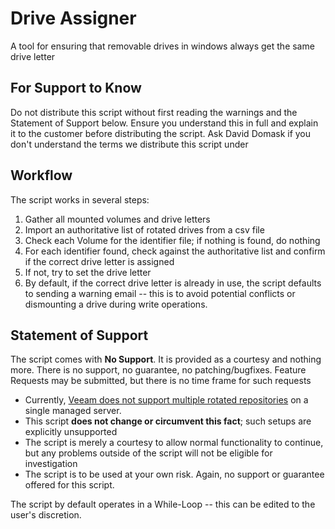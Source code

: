 # Drive Assigner

A tool for ensuring that removable drives in windows always get the same drive letter

## For Support to Know

Do not distribute this script without first reading the warnings and the Statement of Support below. Ensure you understand this in full and explain it to the customer before distributing the script. Ask David Domask if you don't understand the terms we distribute this script under

## Workflow

The script works in several steps:

1. Gather all mounted volumes and drive letters
2. Import an authoritative list of rotated drives from a csv file
3. Check each Volume for the identifier file; if nothing is found, do nothing
4. For each identifier found, check against the authoritative list and confirm if the correct drive letter is assigned
5. If not, try to set the drive letter
6. By default, if the correct drive letter is already in use, the script defaults to sending a warning email -- this is to avoid potential conflicts or dismounting a drive during write operations. 

## Statement of Support

The script comes with **No Support**. It is provided as a courtesy and nothing more. There is no support, no guarantee, no patching/bugfixes. Feature Requests may be submitted, but there is no time frame for such requests

* Currently, [Veeam does not support multiple rotated repositories](https://helpcenter.veeam.com/docs/backup/vsphere/backup_repository_rotated.html?ver=100) on a single managed server. 
* This script **does not change or circumvent this fact**; such setups are explicitly unsupported
* The script is merely a courtesy to allow normal functionality to continue, but any problems outside of the script will not be eligible for investigation
* The script is to be used at your own risk. Again, no support or guarantee offered for this script.

The script by default operates in a While-Loop -- this can be edited to the user's discretion. 

